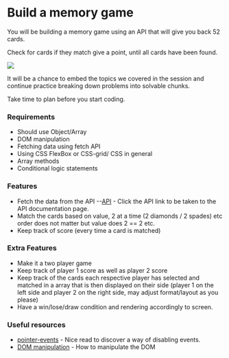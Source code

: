 # Build a memory game
You will be building a memory game using an API that will give you back 52 cards.

Check for cards if they match give a point, until all cards have been found.

![](https://encrypted-tbn0.gstatic.com/images?q=tbn:ANd9GcRBalgZHE9P4JL3W9HNHXd3c0jq10tPSiGpdQ&usqp=CAU)

It will be a chance to embed the topics we covered in the session and continue practice breaking down problems into solvable chunks.

Take time to plan before you start coding.

### Requirements
- Should use Object/Array
- DOM manipulation
- Fetching data using fetch API
- Using CSS FlexBox or CSS-grid/ CSS in general
- Array methods
- Conditional logic statements

### Features

- Fetch the data from the API 
--[API](https://deckofcardsapi.com/) - Click the API link to be taken to the API documentation page.
- Match the cards based on value, 2 at a time (2 diamonds / 2 spades) etc order does not matter but value does 2 == 2 etc.
- Keep track of score (every time a card is matched)

### Extra Features

- Make it a two player game
- Keep track of player 1 score as well as player 2 score
- Keep track of the cards each respective player has selected and matched in a array that is then displayed on their side (player 1 on the left side and player 2 on the right side, may adjust format/layout as you please)
- Have a win/lose/draw condition and rendering accordingly to screen.

### Useful resources  



- [pointer-events](https://css-tricks.com/almanac/properties/p/pointer-events/) - Nice read to discover a way of disabling events.
- [DOM manipulation](https://www.freecodecamp.org/news/how-to-manipulate-the-dom-beginners-guide/) - How to manipulate the DOM
